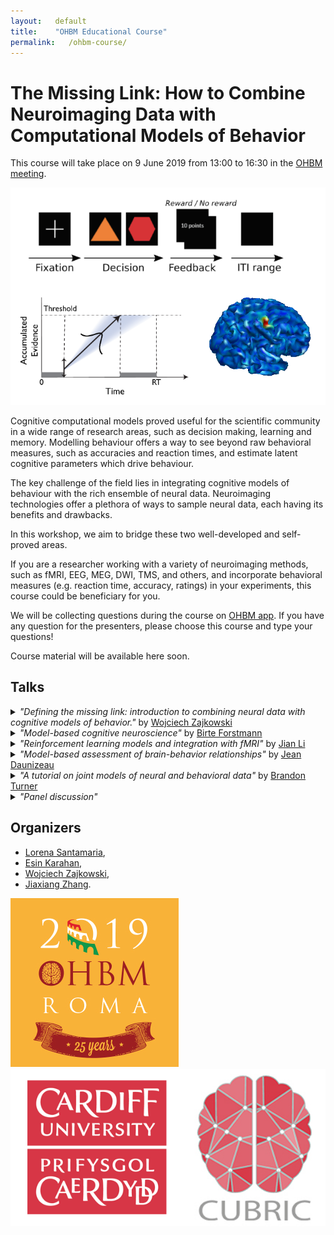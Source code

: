 ```yaml
---
layout:   default
title:    "OHBM Educational Course"
permalink:   /ohbm-course/
---
```


# The Missing Link: How to Combine Neuroimaging Data with Computational Models of Behavior

This course will take place on 9 June 2019 from 13:00 to 16:30 in the [OHBM meeting](https://www.humanbrainmapping.org/i4a/pages/index.cfm?pageid=3920).

![image](/images/im.png)

Cognitive computational models proved useful for the scientific community in a wide range of research areas, such as decision making, learning and memory. Modelling behaviour offers a way to see beyond raw behavioral measures, such as accuracies and reaction times, and estimate latent cognitive parameters which drive behaviour. 

The key challenge of the field lies in integrating cognitive models of behaviour with the rich ensemble of neural data. Neuroimaging technologies offer a plethora of ways to sample neural data, each having its benefits and drawbacks. 

In this workshop, we aim to bridge these two well-developed and self-proved areas. 

If you are a researcher working with a variety of neuroimaging methods, such as fMRI, EEG, MEG, DWI, TMS, and others, and incorporate behavioral measures (e.g. reaction time, accuracy, ratings) in your experiments, this course could be beneficiary for you. 

We will be collecting questions during the course on [OHBM app](https://gmp3.cnf.io/). If you have any question for the presenters, please choose this course and type your questions!

Course material will be available here soon.

## Talks

 
<details><summary><i>"Defining the missing link: introduction to combining neural data with cognitive models of behavior."</i> by <a href="https://ccbrain.org/people/wojciech_zajkowski/index.html"> Wojciech Zajkowski</a>
</summary>
<p>
In recent years, the amount of neuroimaging data we collect has been growing in an exponential fashion. Due to this, the issue of developing methods that aid in drawing meaningful conclusions from large and rich (often multimodal) datasets has gained paramount importance. This talk will consist of three segments. I will start by providing an overview of the purpose of using cognitive models of behavior and how can they be utilized together with brain data, using models such as Drift-Diffusion Model or Linear Ballistic Accumulator as examples. I will then explain the nature of the linking problem. Using the Marr’s levels of analysis framework, I will go through the rationale behind why is it crucial for our understanding of brain and behavior. Finally, I will introduce different methods of dealing with the problem: from a simple correlation to recently developed frameworks, such as joint modelling, which utilize  the covariability of neural and behavioural data to draw meaningful conclusions. </p>
</details>



<details><summary><i>"Model-based cognitive neuroscience" </i> by <a href="http://www.birteforstmann.com/"> Birte Forstmann</a>
</summary>
<p>
Cognitive neuroscientists study how the brain implements particular cognitive processes such as perception, learning, and decision-making. Traditional approaches in which experiments are designed to target a specific cognitive process have been supplemented by two recent innovations. First, formal cognitive models can decompose observed behavioral data into multiple latent cognitive processes, allowing brain measurements to be associated with a particular cognitive process more precisely and more confidently. Second, cognitive neuroscience can provide additional data to inform the development of formal cognitive models, providing greater constraint than behavioral data alone. We argue that these fields are mutually dependent; not only can models guide neuroscientific endeavors, but understanding neural mechanisms can provide key insights into formal models of cognition.  </p>
</details>



<details> <summary> <i>"Reinforcement learning models and integration with fMRI" </i> by <a href="http://www.psy.pku.edu.cn/english/people/faculty/professor/267657.htm"> Jian Li</a>
</summary>
<p>
Reinforcement learning (RL) has witnessed its wide application in cognitive sciences in the past decades. In this session I will briefly introduce different RL models used in cognitive neuroscience/psychology research and how they can be integrated with fMRI techniques to better understand the computations that brain carries out during learning and inference. </p>
</details>



<details> <summary> <i>"Model-based assessment of brain-behavior relationships" </i> by <a href="https://sites.google.com/site/jeandaunizeauswebsite/"> Jean Daunizeau</a>
</summary>
<p>
Functional outcomes (e.g., subjective percepts, emotions, memory retrievals, decisions, etc...) are partly determined by external stimuli and/or cues. But they may also be strongly influenced by (trial-by-trial) uncontrolled variations in brain responses to incoming information. In turn, this variability may provide critical information regarding how behaviourally relevant inputs are eventually transformed into functional outcomes. Assessing brain-behavior relationships thus requires considering the (possibly nonlinear and stochastic) impact of biological constraints of input-output transformations in the brain. In this talk, I will review the portfolio of existing approaches to decomposing the brain's transformation of stimuli into behavioural outcomes, in terms of the relative contribution of brain regions and their connections. In particular, I will highlight three novel techniques, namely: mass mediation analysis, artificial neural network modelling, and behavioral DCM (dynamic causal modelling). The aim here is for attendees to understand the strengths and weaknesses of each approach in turn, as well as gain practical know-how regarding how to perform such analyses. </p>
</details>



<details> <summary> <i>"A tutorial on joint models of neural and behavioral data" </i> by <a href="https://turner-mbcn.com/people/"> Brandon Turner</a>
</summary>
<p>
A growing synergy between the fields of cognitive neuroscience and mathematical psychology has sparked the development of several unique statistical approaches exploiting the benefits of both disciplines (Turner, Forstmann et al., 2017). One approach in particular, called joint modeling, attempts to model the covariation between the parameters of ‘‘submodels’’ intended to capture important patterns in each stream of data. Joint models present an interesting opportunity to transcend conventional levels of analyses (e.g., Marr’s hierarchy; Marr, 1982) by providing fully integrative models (Love, 2015). In this talk, we provide a tutorial of two flavors of joint models — the Directed and Covariance approaches. Computational procedures have been developed to apply these approaches to a number of cognitive tasks, yet neither have been made accessible to a wider audience. Here, we provide a step-by-step walkthrough on how to develop submodels of each stream of data, as well as how to link the important model parameters to form one cohesive model. For convenience, we provide code that uses the Just Another Gibbs Sampler (Plummer, 2003) software to perform estimation of the model parameters. </p>
</details>



<details> <summary> <i> "Panel discussion" </i>  
</summary>
<p>
Join the event on on [OHBM app](https://gmp3.cnf.io/) and ask your questions! </p>
</details>


## Organizers

- [Lorena Santamaria](http://www.cardiff.ac.uk/people/view/1253591-santamaria-lorena), 
- [Esin Karahan](https://www.cardiff.ac.uk/people/view/1216230-karahan-esin), 
- [Wojciech Zajkowski](https://ccbrain.org/people/wojciech_zajkowski/index.html), 
- [Jiaxiang Zhang](https://www.cardiff.ac.uk/people/view/zhangj73.php).

![OHBM](/images/hbm.png) ![cubric](/images/600cubric.png)




